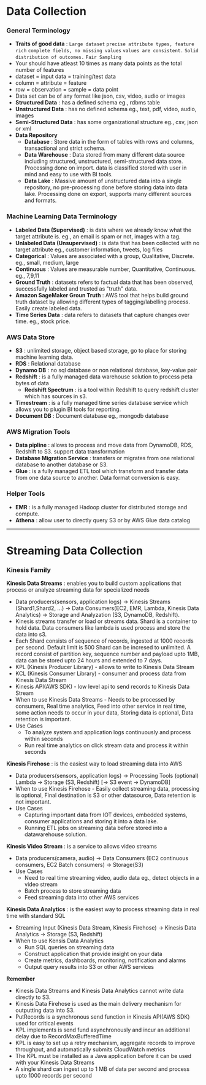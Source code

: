 # Data Collection

### General Terminology
* __Traits of good data__ : `Large dataset` `precise attribute types, feature rich` `complete fields, no missing values` `values are consistent.` `Solid distribution of outcomes.` `Fair Sampling`
* Your should have atleast 10 times as many data points as the total number of features
* dataset = input data = training/test data
* column = attribute = feature
* row = observation = sample = data point
* Data set can be of any format like json, csv, video, audio or images
* __Structured Data__ : has a defined schema eg., rdbms table
* __Unstructured Data__ : has no defined schema eg., text, pdf, video, audio, images
* __Semi-Structured Data__ : has some organizational structure eg., csv, json or xml
* __Data Repository__
  * __Database__ : Store data in the form of tables with rows and columns, transactional  and strict schema.
  * __Data Warehouse__ : Data stored from many different data source including structured, unstructured, semi-structured data store. Processing done on import. data is classified stored with user in mind and easy to use with BI tools. 
  * __Data Lake__ : Massive amount of unstructured data into a single repository, no pre-processing done before storing data into data lake. Processing done on export, supports many different sources and formats.

### Machine Learning Data Terminology
* __Labeled Data (Supervised)__ : is data where we already know what the target attribute is. eg., an email is spam or not, images with a tag.
* __Unlabeled Data (Unsupervised)__ : is data that has been collected with no target attribute eg., customer information, tweets, log files
* __Categorical__ : Values are associated with a group, Qualitative, Discrete. eg., small, medium, large
* __Continuous__ : Values are measurable number, Quantitative, Continuous. eg., 7,9,11
* __Ground Truth__ : datasets refers to factual data that has been observed, successfully labeled and trusted as "truth" data.
* __Amazon SageMaker Groun Truth__ : AWS tool that helps build ground truth dataset by allowing different types of tagging/labelling process. Easily create labeled data.
* __Time Series Data__ : data refers to datasets that capture changes over time. eg., stock price.

### AWS Data Store
* __S3__ : unlimited storage, object based storage, go to place for storing machine learning data.
* __RDS__ : Relational database
* __Dynamo DB__ : no sql database or non relational database, key-value pair
* __Redshift__ : is a fully managed data warehouse solution to process peta bytes of data
  * __Redshift Spectrum__ : is a tool within Redshift to query redshift cluster which has sources in s3.
* __Timestream__ : is a fully managed time series database service which allows you to plugin BI tools for reporting.
* __Document DB__ : Document database eg., mongodb database 

### AWS Migration Tools
* __Data pipline__ : allows to process and move data from DynamoDB, RDS, Redshift to S3. support data transformation
* __Database Migration Service__ : transfers or migrates from one relational database to another database or S3.
* __Glue__ : is a fully managed ETL tool which transform and transfer data from one data source to another. Data format conversion is easy.

### Helper Tools
* __EMR__ : is a fully managed Hadoop cluster for distributed storage and compute.
* __Athena__ : allow user to directly query S3 or by AWS Glue data catalog

---

# Streaming Data Collection

### __Kinesis Family__
__Kinesis Data Streams__ : enables you to build custom applications that process or analyze streaming data for specialized needs
  * Data producers(sensors, application logs) -> Kinesis Streams (Shard1,Shard2, ...) -> Data Consumers(EC2, EMR, Lambda, Kinesis Data Analytics) -> Storage and Analyzation (S3, DynamoDB, Redshift). 
  * Kinesis streams transfer or load or streams data. Shard is a container to hold data. Data consumers like lambda is used process and store the data into s3.
  * Each Shard consists of sequence of records, ingested at 1000 records per second. Default limit is 500 Shard can be incresed to unlimited. A record consist of partition key, sequence number and payload upto 1MB, data can be stored upto 24 hours and extended to 7 days.
  * KPL (Kinesis Producer Library) - allows to write to Kinesis Data Stream
  * KCL (Kinesis Consumer Library) - consumer and process data from Kinesis Data Stream
  * Kinesis API(AWS SDK) - low level api to send records to Kinesis Data Stream
  * When to use Kinesis Data Streams - Needs to be processed by consumers, Real time analytics, Feed into other service in real time, some action needs to occur in your data, Storing data is optional, Data retention is important.
  * Use Cases
    * To analyze system and application logs continuously and process within seconds
    * Run real time analytics on click stream  data and process it within seconds
    
__Kinesis Firehose__ :  is the easiest way to load streaming data into AWS
  * Data producers(sensors, application logs) -> Processing Tools (optional) Lambda -> Storage (S3, Redshift) [-> S3 event -> DynamoDB]
  * When to use Kinesis Firehose - Easily collect streaming data, processing is optional, Final destination is S3 or other datasource, Data retention is not important.
  * Use Cases
    * Capturing important data from IOT devices, embedded systems, consumer applications and storing it into a data lake.
    * Running ETL jobs on streaming data before stored into a datawarehouse  solution. 

__Kinesis Video Stream__ : is a service to allows video streams
  * Data producers(camera, audio) -> Data Consumers (EC2 continuous consumers, EC2 Batch consumers) -> Storage(S3)
  * Use Cases
    * Need to real time streaming video, audio data eg., detect objects in a video stream 
    * Batch process to store streaming data
    * Feed streaming data into other AWS services

__Kinesis Data Analytics__ : is the easiest way to process streaming data in real time with standard SQL
  * Streaming Input (Kinesis Data Stream, Kinesis Firehose) -> Kinesis Data Analytics -> Storage (S3, Redshift)
  * When to use Kensis Data Analytics
    * Run SQL queries on streaming data
    * Construct application that provide insight on your data
    * Create metrics, dashboards, monitoring, notification and alarms
    * Output query results into S3 or other AWS services

__Remember__
* Kinesis Data Streams and Kinesis Data Analytics cannot write data directly to S3. 
* Kinesis Data Firehose is used as the main delivery mechanism for outputting data into S3.
* PutRecords is a synchronous send function in Kinesis API(AWS SDK) used for critical events
* KPL implements is send fund asynchronously and incur an additional delay due to RecordMaxBufferedTime 
* KPL is easy to set up a retry mechanism, aggregate records to improve throughput, and automatically submits CloudWatch metrics
* The KPL must be installed as a Java application before it can be used with your Kinesis Data Streams
* A single shard can ingest up to 1 MB of data per second and process upto 1000 records per second
